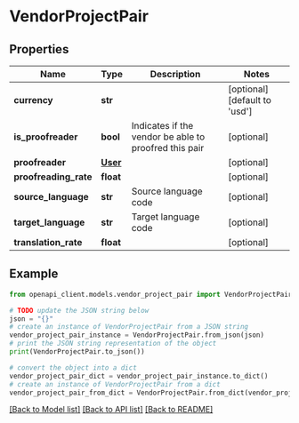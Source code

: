 # VendorProjectPair


## Properties

Name | Type | Description | Notes
------------ | ------------- | ------------- | -------------
**currency** | **str** |  | [optional] [default to 'usd']
**is_proofreader** | **bool** | Indicates if the vendor be able to proofred this pair | [optional] 
**proofreader** | [**User**](User.md) |  | [optional] 
**proofreading_rate** | **float** |  | [optional] 
**source_language** | **str** | Source language code | [optional] 
**target_language** | **str** | Target language code | [optional] 
**translation_rate** | **float** |  | [optional] 

## Example

```python
from openapi_client.models.vendor_project_pair import VendorProjectPair

# TODO update the JSON string below
json = "{}"
# create an instance of VendorProjectPair from a JSON string
vendor_project_pair_instance = VendorProjectPair.from_json(json)
# print the JSON string representation of the object
print(VendorProjectPair.to_json())

# convert the object into a dict
vendor_project_pair_dict = vendor_project_pair_instance.to_dict()
# create an instance of VendorProjectPair from a dict
vendor_project_pair_from_dict = VendorProjectPair.from_dict(vendor_project_pair_dict)
```
[[Back to Model list]](../README.md#documentation-for-models) [[Back to API list]](../README.md#documentation-for-api-endpoints) [[Back to README]](../README.md)



